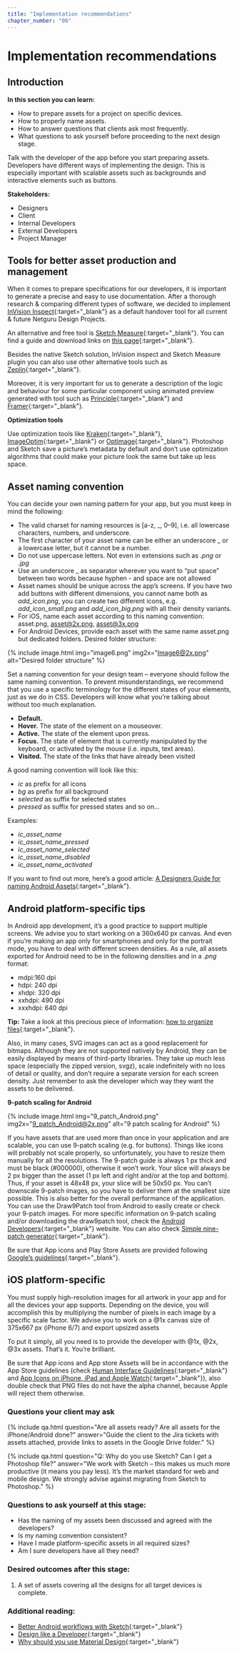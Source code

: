 ```yaml
---
title: "Implementation recommendations"
chapter_number: "06"
---
```


# Implementation recommendations

## Introduction
**In this section you can learn:**
- How to prepare assets for a project on specific devices.
- How to properly name assets.
- How to answer questions that clients ask most frequently.
- What questions to ask yourself before proceeding to the next design stage.

Talk with the developer of the app before you start preparing assets. Developers have different ways of implementing the design. This is especially important with scalable assets such as backgrounds and interactive elements such as buttons.

**Stakeholders:**
- Designers
- Client
- Internal Developers
- External Developers
- Project Manager

## Tools for better asset production and management

When it comes to prepare specifications for our developers, it is important to generate a precise and easy to use documentation.
After a thorough research & comparing different types of software, we decided to implement [InVision Inspect](https://www.invisionapp.com/feature/inspect){:target="_blank"} as a default handover tool for all current & future Netguru Design Projects.

An alternative and free tool is [Sketch Measure](http://utom.design/measure/how-to.html){:target="_blank"}. You can find a guide and download links on [this page](https://github.com/utom/sketch-measure){:target="_blank"}.

Besides the native Sketch solution, InVision inspect and Sketch Measure plugin you can also use other alternative tools such as [Zeplin](https://zeplin.io/){:target="_blank"}.

Moreover, it is very important for us to generate a description of the logic and behaviour for some particular component using animated preview generated with tool such as [Principle](http://principleformac.com){:target="_blank"} and [Framer](https://framer.com){:target="_blank"}.

**Optimization tools**

Use optimization tools like [Kraken](https://kraken.io/web-interface){:target="_blank"}, [ImageOptim](https://imageoptim.com/mac){:target="_blank"} or [Optimage](http://getoptimage.com/){:target="_blank"}. Photoshop and Sketch save a picture’s metadata by default and don’t use optimization algorithms that could make your picture look the same but take up less space.

## Asset naming convention

You can decide your own naming pattern for your app, but you must keep in mind the following:
- The valid charset for naming resources is [a-z, _, 0–9], i.e. all lowercase characters, numbers, and underscore.
- The first character of your asset name can be either an underscore _ or a lowercase letter, but it cannot be a number.
- Do not use uppercase letters. Not even in extensions such as *.png* or *.jpg*
- Use an underscore _ as separator wherever you want to “put space” between two words because hyphen - and space are not allowed
- Asset names should be unique across the app’s screens. If you have two add buttons with different dimensions, you cannot name both as *add_icon.png*, you can create two different icons, e.g. *add_icon_small.png* and *add_icon_big.png* with all their density variants.
- For iOS, name each asset according to this naming convention: asset.png, asset@2x.png, asset@3x.png
- For Android Devices, provide each asset with the same name asset.png but dedicated folders. Desired folder structure:

{% include image.html img="image6.png" img2x="Image6@2x.png" alt="Desired folder structure" %}

Set a naming convention for your design team – everyone should follow the same naming convention. To prevent misunderstandings, we recommend that you use a specific terminology for the different states of your elements, just as we do in CSS. Developers will know what you’re talking about without too much explanation.

- **Default.**
- **Hover.** The state of the element on a mouseover.
- **Active.** The state of the element upon press.
- **Focus.** The state of element that is currently manipulated by the keyboard, or activated by the mouse (i.e. inputs, text areas).
- **Visited.** The state of the links that have already been visited

A good naming convention will look like this:
- *ic* as prefix for all icons
- *bg* as prefix for all background
- *selected* as suffix for selected states
- *pressed* as suffix for pressed states and so on...

Examples:
- *ic_asset_name*
- *ic_asset_name_pressed*
- *ic_asset_name_selected*
- *ic_asset_name_disabled*
- *ic_asset_name_activated*

If you want to find out more, here’s a good article: [A Designers Guide for naming Android Assets](https://medium.com/@AkhilDad/a-designers-guide-for-naming-android-assets-f790359d11e5#.8gk28dx78){:target="_blank"}.

## Android platform-specific tips

In Android app development, it’s a good practice to support multiple screens. We advise you to start working on a 360x640 px canvas. And even if you’re making an app only for smartphones and only for the portrait mode, you have to deal with different screen densities. As a rule, all assets exported for Android need to be in the following densities and in a *.png* format:

- mdpi:160 dpi
- hdpi: 240 dpi
- xhdpi: 320 dpi
- xxhdpi: 490 dpi
- xxxhdpi: 640 dpi

**Tip:** Take a look at this precious piece of information: [how to organize files](https://gist.github.com/melvitax/fd592a162ad4fe48bd57){:target="_blank"}.

Also, in many cases, SVG images can act as a good replacement for bitmaps. Although they are not supported natively by Android, they can be easily displayed by means of third-party libraries. They take up much less space (especially the zipped version, svgz), scale indefinitely with no loss of detail or quality, and don’t require a separate version for each screen density.
Just remember to ask the developer which way they want the assets to be delivered.

**9-patch scaling for Android**

{% include image.html img="9_patch_Android.png" img2x="9_patch_Android@2x.png" alt="9 patch scaling for Android" %}

If you have assets that are used more than once in your application and are scalable, you can use 9-patch scaling (e.g. for buttons). Things like icons will probably not scale properly, so unfortunately, you have to resize them manually for all the resolutions. The 9-patch guide is always 1 px thick and must be black (#000000), otherwise it won’t work. Your slice will always be 2 px bigger than the asset (1 px left and right and/or at the top and bottom). Thus, if your asset is 48x48 px, your slice will be 50x50 px. You can’t downscale 9-patch images, so you have to deliver them at the smallest size possible. This is also better for the overall performance of the application. You can use the Draw9Patch tool from Android to easily create or check your 9-patch images. For more specific information on 9-patch scaling and/or downloading the draw9patch tool, check the [Android Developers](http://developer.android.com/tools/help/draw9patch.html){:target="_blank"} website. You can also check [Simple nine-patch generator](https://romannurik.github.io/AndroidAssetStudio/nine-patches.html#&sourceDensity=320&name=example){:target="_blank"}.

Be sure that App icons and Play Store Assets are provided following [Google’s guidelines](https://support.google.com/googleplay/android-developer/answer/1078870?hl=en){:target="_blank"}.

## iOS platform-specific

You must supply high-resolution images for all artwork in your app and for all the devices your app supports. Depending on the device, you will accomplish this by multiplying the number of pixels in each image by a specific scale factor. We advise you to work on a @1x canvas size of 375x667 px (iPhone 6/7) and export upsized assets

To put it simply, all you need is to provide the developer with @1x, @2x, @3x assets. That’s it. You’re brilliant.

Be sure that App icons and App store Assets will be in accordance with the App Store guidelines (check [
Human Interface Guidelines](https://developer.apple.com/ios/human-interface-guidelines/graphics/app-icon/){:target="_blank"} and [App Icons on iPhone, iPad and Apple Watch](https://developer.apple.com/library/content/qa/qa1686/_index.html){:target="_blank"}), also double check that PNG files do not have the alpha channel, because Apple will reject them otherwise.

### Questions your client may ask

{% include qa.html question="Are all assets ready? Are all assets for the iPhone/Android done?" answer="Guide the client to the Jira tickets with assets attached, provide links to assets in the Google Drive folder." %}

{% include qa.html question="Q: Why do you use Sketch? Can I get a Photoshop file?" answer="We work with Sketch – this makes us much more productive (it means you pay less). It’s the market standard for web and mobile design. We strongly advise against migrating from Sketch to Photoshop." %}

### Questions to ask yourself at this stage:

- Has the naming of my assets been discussed and agreed with the developers?
- Is my naming convention consistent?
- Have I made platform-specific assets in all required sizes?
- Am I sure developers have all they need?

### Desired outcomes after this stage:

1. A set of assets covering all the designs for all target devices is complete.

### Additional reading:
- [Better Android workflows with Sketch](https://medium.com/@lmindler/using-sketch-3-and-a-bit-of-fairy-dust-for-a-better-android-workflow-f667d0048855#.lgpmpu10m){:target="_blank"}
- [Design like a Developer](https://medium.com/going-your-way-anyway/design-like-a-developer-b92f7a8f4520#.1ynw77olc){:target="_blank"}
- [Why should you use Material Design](https://www.netguru.co/blog/why-should-you-use-material-design){:target="_blank"}
